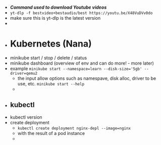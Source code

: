 - ***Command used to download Youtube videos***
- `yt-dlp -f bestvideo+bestaudio/best https://youtu.be/X48VuDVv0do`
- make sure this is yt-dlp is the latest version
-
- # Kubernetes (Nana)
- minikube start / stop / delete / status
- minikube dashboard (overview of env and can do more! - more later)
- example `minikube start --namespace=learn --disk-size='5gb' --driver=qemu2`
	- the input allow options such as namespave, disk alloc, driver to be use, etc.   `minikube start --help`
	-
- ## kubectl
- kubectl version
- create deployment
	- `kubectl create deployment nginx-depl --image=nginx`
	- with the result of a pod instance
	-